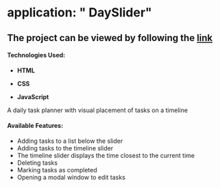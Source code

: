 # application: " DaySlider"

## The project can be viewed by following the [link](https://dayslider.khudorenko.com/)

#### **Technologies Used:**

-  **HTML**

-  **CSS**

-  **JavaScript**

A daily task planner with visual placement of tasks on a timeline

#### **Available Features:**

-   Adding tasks to a list below the slider
-   Adding tasks to the timeline slider
-   The timeline slider displays the time closest to the current time
-   Deleting tasks
-   Marking tasks as completed
-   Opening a modal window to edit tasks
